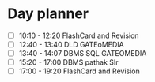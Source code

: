 

# Day planner

- [ ] 10:10 - 12:20 FlashCard and Revision
- [ ] 12:40 - 13:40 DLD GATEoMEDIA
- [ ] 13:40 - 14:07 DBMS SQL GATEOMEDIA
- [ ] 15:20 - 17:00 DBMS pathak SIr
- [ ] 17:00 - 19:20 FlashCard and Revision